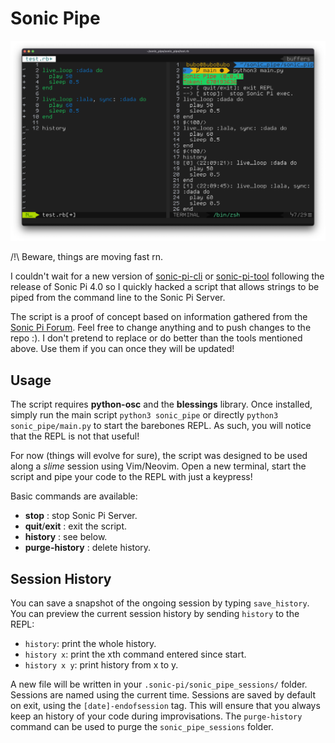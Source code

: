 # Sonic Pipe

![screenshot](sonic_pipe_screenshot.png)

/!\ Beware, things are moving fast rn. 

I couldn't wait for a new version of [sonic-pi-cli](https://github.com/Widdershin/sonic-pi-cli) or [sonic-pi-tool](https://github.com/lpil/sonic-pi-tool) following the release of Sonic Pi 4.0 so I quickly hacked a script that allows strings to be piped from the command line to the Sonic Pi Server.

The script is a proof of concept based on information gathered from the [Sonic Pi Forum](https://in-thread.sonic-pi.net/). Feel free to change anything and to push changes to the repo :). I don't pretend to replace or do better than the tools mentioned above. Use them if you can once they will be updated!

## Usage

The script requires **python-osc** and the **blessings** library. Once installed, simply run the main script `python3 sonic_pipe` or directly `python3 sonic_pipe/main.py` to start the barebones REPL. As such, you will notice that the REPL is not that useful!

For now (things will evolve for sure), the script was designed to be used along a *slime* session using Vim/Neovim. Open a new terminal, start the script and pipe your code to the REPL with just a keypress!

Basic commands are available:
* **stop** : stop Sonic Pi Server.
* **quit**/**exit** : exit the script.
* **history** : see below.
* **purge-history** : delete history.

## Session History

You can save a snapshot of the ongoing session by typing `save_history`. You can preview the current session history by sending `history` to the REPL:
* `history`: print the whole history.
* `history x`: print the xth command entered since start.
* `history x y`: print history from x to y.

A new file will be written in your `.sonic-pi/sonic_pipe_sessions/` folder. Sessions are named using the current time. Sessions are saved by default on exit, using the `[date]-endofsession` tag. This will ensure that you always keep an history of your code during improvisations. The `purge-history` command can be used to purge the `sonic_pipe_sessions` folder.
